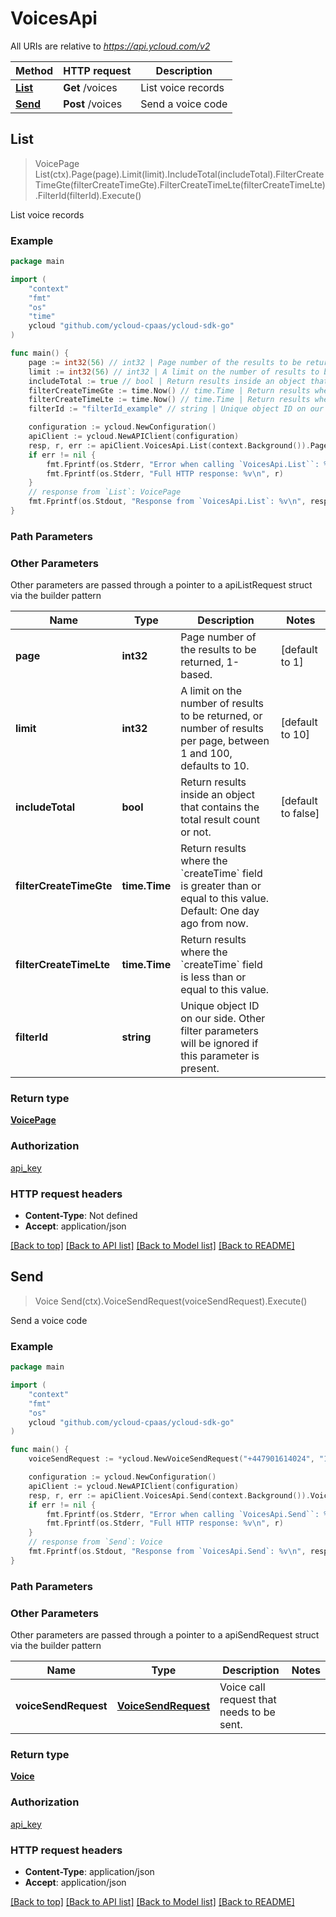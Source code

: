 # VoicesApi

All URIs are relative to *https://api.ycloud.com/v2*

Method | HTTP request | Description
------------- | ------------- | -------------
[**List**](VoicesApi.md#List) | **Get** /voices | List voice records
[**Send**](VoicesApi.md#Send) | **Post** /voices | Send a voice code



## List

> VoicePage List(ctx).Page(page).Limit(limit).IncludeTotal(includeTotal).FilterCreateTimeGte(filterCreateTimeGte).FilterCreateTimeLte(filterCreateTimeLte).FilterId(filterId).Execute()

List voice records



### Example

```go
package main

import (
    "context"
    "fmt"
    "os"
    "time"
    ycloud "github.com/ycloud-cpaas/ycloud-sdk-go"
)

func main() {
    page := int32(56) // int32 | Page number of the results to be returned, 1-based. (optional) (default to 1)
    limit := int32(56) // int32 | A limit on the number of results to be returned, or number of results per page, between 1 and 100, defaults to 10. (optional) (default to 10)
    includeTotal := true // bool | Return results inside an object that contains the total result count or not. (optional) (default to false)
    filterCreateTimeGte := time.Now() // time.Time | Return results where the `createTime` field is greater than or equal to this value. Default: One day ago from now. (optional)
    filterCreateTimeLte := time.Now() // time.Time | Return results where the `createTime` field is less than or equal to this value. (optional)
    filterId := "filterId_example" // string | Unique object ID on our side. Other filter parameters will be ignored if this parameter is present. (optional)

    configuration := ycloud.NewConfiguration()
    apiClient := ycloud.NewAPIClient(configuration)
    resp, r, err := apiClient.VoicesApi.List(context.Background()).Page(page).Limit(limit).IncludeTotal(includeTotal).FilterCreateTimeGte(filterCreateTimeGte).FilterCreateTimeLte(filterCreateTimeLte).FilterId(filterId).Execute()
    if err != nil {
        fmt.Fprintf(os.Stderr, "Error when calling `VoicesApi.List``: %v\n", err)
        fmt.Fprintf(os.Stderr, "Full HTTP response: %v\n", r)
    }
    // response from `List`: VoicePage
    fmt.Fprintf(os.Stdout, "Response from `VoicesApi.List`: %v\n", resp)
}
```

### Path Parameters



### Other Parameters

Other parameters are passed through a pointer to a apiListRequest struct via the builder pattern


Name | Type | Description  | Notes
------------- | ------------- | ------------- | -------------
 **page** | **int32** | Page number of the results to be returned, 1-based. | [default to 1]
 **limit** | **int32** | A limit on the number of results to be returned, or number of results per page, between 1 and 100, defaults to 10. | [default to 10]
 **includeTotal** | **bool** | Return results inside an object that contains the total result count or not. | [default to false]
 **filterCreateTimeGte** | **time.Time** | Return results where the &#x60;createTime&#x60; field is greater than or equal to this value. Default: One day ago from now. | 
 **filterCreateTimeLte** | **time.Time** | Return results where the &#x60;createTime&#x60; field is less than or equal to this value. | 
 **filterId** | **string** | Unique object ID on our side. Other filter parameters will be ignored if this parameter is present. | 

### Return type

[**VoicePage**](VoicePage.md)

### Authorization

[api_key](../README.md#api_key)

### HTTP request headers

- **Content-Type**: Not defined
- **Accept**: application/json

[[Back to top]](#) [[Back to API list]](../README.md#documentation-for-api-endpoints)
[[Back to Model list]](../README.md#documentation-for-models)
[[Back to README]](../README.md)


## Send

> Voice Send(ctx).VoiceSendRequest(voiceSendRequest).Execute()

Send a voice code



### Example

```go
package main

import (
    "context"
    "fmt"
    "os"
    ycloud "github.com/ycloud-cpaas/ycloud-sdk-go"
)

func main() {
    voiceSendRequest := *ycloud.NewVoiceSendRequest("+447901614024", "123456") // VoiceSendRequest | Voice call request that needs to be sent.

    configuration := ycloud.NewConfiguration()
    apiClient := ycloud.NewAPIClient(configuration)
    resp, r, err := apiClient.VoicesApi.Send(context.Background()).VoiceSendRequest(voiceSendRequest).Execute()
    if err != nil {
        fmt.Fprintf(os.Stderr, "Error when calling `VoicesApi.Send``: %v\n", err)
        fmt.Fprintf(os.Stderr, "Full HTTP response: %v\n", r)
    }
    // response from `Send`: Voice
    fmt.Fprintf(os.Stdout, "Response from `VoicesApi.Send`: %v\n", resp)
}
```

### Path Parameters



### Other Parameters

Other parameters are passed through a pointer to a apiSendRequest struct via the builder pattern


Name | Type | Description  | Notes
------------- | ------------- | ------------- | -------------
 **voiceSendRequest** | [**VoiceSendRequest**](VoiceSendRequest.md) | Voice call request that needs to be sent. | 

### Return type

[**Voice**](Voice.md)

### Authorization

[api_key](../README.md#api_key)

### HTTP request headers

- **Content-Type**: application/json
- **Accept**: application/json

[[Back to top]](#) [[Back to API list]](../README.md#documentation-for-api-endpoints)
[[Back to Model list]](../README.md#documentation-for-models)
[[Back to README]](../README.md)
